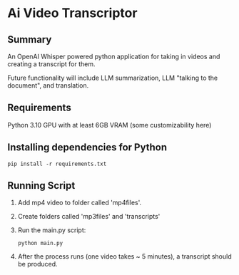 # Ai Video Transcriptor
## Summary
An OpenAI Whisper powered python application for taking in videos and creating a transcript for them.

Future functionality will include LLM summarization, LLM "talking to the document", and translation.

## Requirements
Python 3.10
GPU with at least 6GB VRAM (some customizability here)

## Installing dependencies for Python
`pip install -r requirements.txt`

## Running Script
1. Add mp4 video to folder called 'mp4files'.
2. Create folders called 'mp3files' and 'transcripts'
3. Run the main.py script: 
    
    `python main.py`
4. After the process runs (one video takes ~ 5 minutes), a transcript should be produced.
